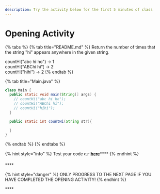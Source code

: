 ```yaml
---
description: Try the activity below for the first 5 minutes of class
---
```


# Opening Activity

{% tabs %}
{% tab title="README.md" %}
Return the number of times that the string "hi" appears anywhere in the given string.

countHi\("abc hi ho"\) → 1  
countHi\("ABChi hi"\) → 2  
countHi\("hihi"\) → 2
{% endtab %}

{% tab title="Main.java" %}


```java
class Main {
  public static void main(String[] args) {
    // countHi("abc hi ho");
    // countHi("ABChi hi");
    // countHi("hihi"); 
  }

  public static int countHi(String str){
    
  }
}
```
{% endtab %}
{% endtabs %}

{% hint style="info" %}
Test your code 👉 [**here**](https://repl.it/@stidd/countHi#README.md)\*\*\*\*
{% endhint %}

\*\*\*\*

{% hint style="danger" %}
ONLY PROGRESS TO THE NEXT PAGE IF YOU HAVE COMPLETED THE OPENING ACTIVITY! 
{% endhint %}

\*\*\*\*

